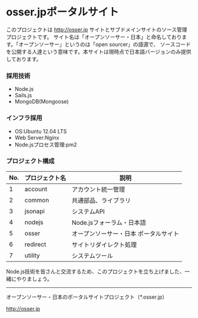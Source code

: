 osser.jpポータルサイト
============

このプロジェクトは http://osser.jp サイトとサブドメインサイトのソース管理プロジェクトです。
サイト名は「オープンソーサー・日本」と命名しております。「オープンソーサー」というのは「open sourcer」の語源で、
ソースコードを公開する人達という意味です。本サイトは現時点で日本語バージョンのみ提供しております。

### 採用技術

+ Node.js
+ Sails.js
+ MongoDB(Mongoose)

### インフラ採用

+ OS:Ubuntu 12.04 LTS
+ Web Server:Nginx
+ Node.jsプロセス管理:pm2

### プロジェクト構成

|No.|プロジェクト名|説明|
|---|-------------|-------------|
|1|account|アカウント統一管理|
|2|common|共通部品、ライブラリ|
|3|jsonapi|システムAPI|
|4|nodejs|Node.jsフォーラム・日本語|
|5|osser|オープンソーサー・日本 ポータルサイト|
|6|redirect|サイトリダイレクト処理|
|7|utility|システムツール|

Node.js技術を皆さんと交流するため、このプロジェクトを立ち上げました、一緒にやりましょう。

-------------

オープンソーサー・日本のポータルサイトプロジェクト（*.osser.jp）

http://osser.jp
